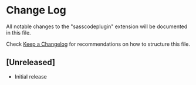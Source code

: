 # Change Log
All notable changes to the "sasscodeplugin" extension will be documented in this file.

Check [Keep a Changelog](http://keepachangelog.com/) for recommendations on how to structure this file.

## [Unreleased]
- Initial release